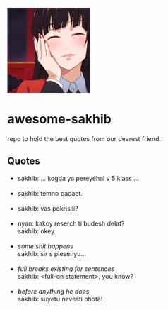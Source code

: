 <img src='./jabami.png'></img>
# awesome-sakhib
repo to hold the best quotes from our dearest friend.

## Quotes
- sakhib: ... kogda ya pereyehal v 5 klass ...<br><br>
- sakhib: temno padaet.<br><br>
- sakhib: vas pokrisili?<br><br>
- nyan: kakoy reserch ti budesh delat?<br>
  sakhib: okey.<br><br>
- *some shit happens*<br>
  sakhib: sir s plesenyu...<br><br>
- *full breaks existing for sentences*<br>
  sakhib: \<full-on statement\>, you know?*<br>*<br>
- *before anything he does*<br>
  sakhib: suyetu navesti ohota!*<br>*<br>
